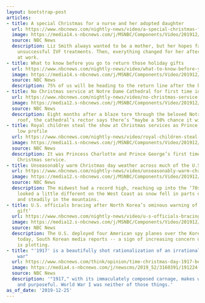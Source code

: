 ```yaml
---
layout: bootstrap-post
articles:
- title: A special Christmas for a nurse and her adopted daughter
  url: https://www.nbcnews.com/nightly-news/video/a-special-christmas-for-a-nurse-and-her-adopted-daughter-75686981960
  image: https://media14.s-nbcnews.com/j/MSNBC/Components/Video/201912/nn_kda_one_happy_family_191224_1920x1080.nbcnews-fp-1200-630.jpg
  source: NBC News
  description: Liz Smith always wanted to be a mother, but her hopes faded after undergoing
    unsuccessful IVF treatments. Then, everything changed for her after a chance meeting
    at work.
- title: What to know before you go to return those holiday gifts
  url: https://www.nbcnews.com/nightly-news/video/what-to-know-before-you-go-to-return-those-holiday-gifts-75686469980
  image: https://media14.s-nbcnews.com/j/MSNBC/Components/Video/201912/nn_vng_returns_begin_191224_1920x1080.nbcnews-fp-1200-630.jpg
  source: NBC News
  description: 75% of us will be heading to the return line after the holidays.
- title: No Christmas service at Notre Dame Cathedral for first time in over 200 years
  url: https://www.nbcnews.com/nightly-news/video/no-christmas-service-at-notre-dame-cathedral-for-first-time-in-over-200-years-75685957983
  image: https://media12.s-nbcnews.com/j/MSNBC/Components/Video/201912/nn_emc_christmas_notre_dame_191224_1920x1080.nbcnews-fp-1200-630.jpg
  source: NBC News
  description: Eight months after a blaze tore through the beloved Notre Dame Cathedral’s
    roof, the cathedral’s rector says there’s “maybe a 50% chance it will be saved.”
- title: Royal children steal the show at Christmas services as Prince Andrew keeps
    low profile
  url: https://www.nbcnews.com/nightly-news/video/royal-children-steal-the-show-at-christmas-services-as-prince-andrew-keeps-low-profile-75686981837
  image: https://media11.s-nbcnews.com/j/MSNBC/Components/Video/201912/nn_mhu_royal_christmas_191224_1920x1080.nbcnews-fp-1200-630.jpg
  source: NBC News
  description: It was Princess Charlotte and Prince George’s first time at the traditional
    Christmas service.
- title: Unseasonably warm Christmas day weather across much of the U.S.
  url: https://www.nbcnews.com/nightly-news/video/unseasonably-warm-christmas-day-weather-across-much-of-the-u-s-75685957949
  image: https://media12.s-nbcnews.com/j/MSNBC/Components/Video/201912/nn_spa_weather_travel_191224_1577318984914.nbcnews-fp-1200-630.jpg
  source: NBC News
  description: The midwest had a record high, reaching up into the ‘70s, but things
    looked a little different on the West Coast as snow fell in parts of California
    and steadily in the mountains.
- title: U.S. officials bracing after North Korea’s ominous warning of a ‘Christmas
    gift’
  url: https://www.nbcnews.com/nightly-news/video/u-s-officials-bracing-after-north-korea-s-ominous-warning-of-a-christmas-gift-75685957933
  image: https://media12.s-nbcnews.com/j/MSNBC/Components/Video/201912/nn_hja_politics_wrap_191224_1920x1080.nbcnews-fp-1200-630.jpg
  source: NBC News
  description: The U.S. deployed four American spy planes over the Korean peninsula
    today, South Korean media reports -- a sign of increasing concern over what Pyongyang
    is plotting.
- title: "'1917' is a beautifully shot rationalization of an irrational, unjustifiable
    war"
  url: https://www.nbcnews.com/think/opinion/time-christmas-day-1917-beautifully-shot-rationalization-irrational-war-ncna1107031
  image: https://media4.s-nbcnews.com/j/newscms/2019_52/3160391/191224-think-1917-movie-se-200p_8060aee73038efbedc1c1545f9d89818.nbcnews-fp-1200-630.jpg
  source: NBC News
  description: '"1917," with its immaculately composed carnage, makes war look beautiful
    and purposeful. World War I was neither of those things.'
as_of_date: '2019-12-25'
---
```


